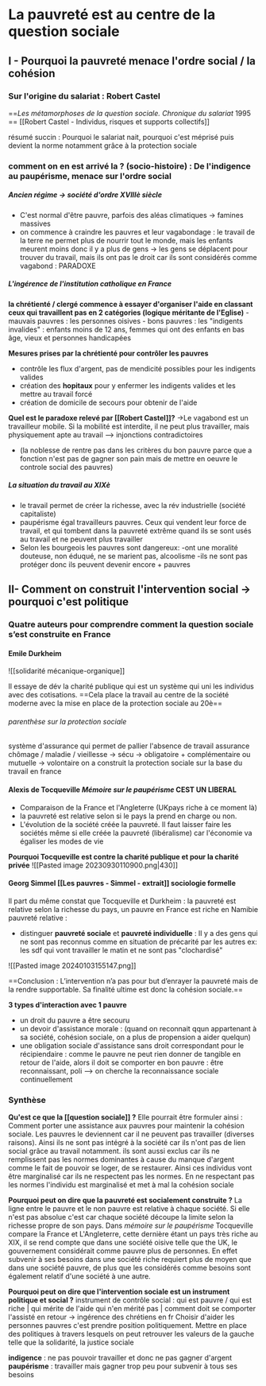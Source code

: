 # La pauvreté est au centre de la question sociale
## I - Pourquoi la pauvreté menace l'ordre social / la cohésion

### Sur l'origine du salariat : Robert Castel
==*Les métamorphoses de la question sociale. Chronique du salariat* 1995 ==
[[Robert Castel - Individus, risques et supports collectifs]]

résumé succin : Pourquoi le salariat nait, pourquoi c'est méprisé puis devient la norme notamment grâce à la protection sociale
### comment on en est arrivé la ? (socio-histoire) : De l'indigence au paupérisme, menace sur l'ordre social
##### Ancien régime -> société d'ordre  XVIIIè siècle
- C'est normal d'être pauvre, parfois des aléas climatiques -> famines massives
- on commence à craindre les pauvres et leur vagabondage : le travail de la terre ne permet plus de nourrir tout le monde, mais les enfants meurent moins donc il y a plus de gens
-> les gens se déplacent pour trouver du travail, mais ils ont pas le droit car ils sont considérés comme vagabond : PARADOXE

##### L'ingérence de l'institution catholique en France
**la chrétienté / clergé commence à essayer d'organiser l'aide en classant ceux qui travaillent pas en 2 catégories (logique méritante de l'Eglise)**
	- mauvais pauvres : les personnes oisives 
	- bons pauvres : les "indigents invalides" : enfants moins de 12 ans, femmes qui ont des enfants en bas âge, vieux et personnes handicapées

**Mesures prises par la chrétienté pour contrôler les pauvres**
- contrôle les flux d'argent, pas de mendicité possibles pour les indigents valides
- création des **hopitaux** pour y enfermer les indigents valides et les mettre au travail forcé
- création de domicile de secours pour obtenir de l'aide

**Quel est le paradoxe relevé par [[Robert Castel]]?**
->Le vagabond est un travailleur mobile. Si la mobilité est interdite, il ne peut plus travailler, mais physiquement apte au travail --> injonctions contradictoires
- (la noblesse de rentre pas dans les critères du bon pauvre parce que a fonction n'est pas de gagner son pain mais de mettre en oeuvre le controle social des pauvres)

##### La situation du travail au XIXè 
- le travail permet de créer la richesse, avec la rév industrielle (société capitaliste)
- paupérisme égal travailleurs pauvres. Ceux qui vendent leur force de travail, et qui tombent dans la pauvreté extrême quand ils se sont usés au travail et ne peuvent plus travailler
- Selon les bourgeois les pauvres sont dangereux: 
-ont une moralité douteuse, non éduqué, ne se marient pas, alcoolisme
	-ils ne sont pas protéger donc ils peuvent devenir encore + pauvres

## II- Comment on construit l'intervention social -> pourquoi c'est politique
### Quatre auteurs pour comprendre comment la question sociale s’est construite en France
#### Emile Durkheim 
![[solidarité mécanique-organique]]

Il essaye de dév la charité publique qui est un système qui uni les individus avec des cotisations. ==Cela place la travail au centre de la société moderne avec la mise en place de la protection sociale au 20è==
###### parenthèse sur la protection sociale
système d'assurance qui permet de pallier l'absence de travail
assurance chômage / maladie / vieillesse -> sécu -> obligatoire + complémentaire ou mutuelle -> volontaire
on a construit la protection sociale sur la base du travail en france
#### Alexis de Tocqueville *Mémoire sur le paupérisme* CEST UN LIBERAL 
- Comparaison de la France et l'Angleterre (UKpays riche à ce moment là) 
- la pauvreté est relative selon si le pays la prend en charge ou non. 
- L'évolution de la société créée la pauvreté. Il faut laisser faire les sociétés même si elle créée la pauvreté (libéralisme) car l'économie va égaliser les modes de vie

**Pourquoi Tocqueville est contre la charité publique et pour la charité privée**
![[Pasted image 20230930110900.png|430]]

#### Georg Simmel [[Les pauvres - Simmel - extrait]] sociologie formelle
Il part du même constat que Tocqueville et Durkheim : la pauvreté est relative selon la richesse du pays, un pauvre en France est riche en Namibie
pauvreté relative :
- distinguer **pauvreté sociale** et **pauvreté individuelle** : Il y a des gens qui ne sont pas reconnus comme en situation de précarité par les autres ex: les sdf qui vont travailler le matin et ne sont pas "clochardisé"

![[Pasted image 20240103155147.png]]

==Conclusion : L’intervention n’a pas pour but d’enrayer la pauvreté mais de la rendre supportable. Sa finalité ultime est donc la cohésion sociale.==

**3 types d'interaction avec 1 pauvre**
- un droit du pauvre a être secouru
- un devoir d'assistance morale : (quand on reconnait qqun appartenant à sa société, cohésion sociale, on a plus de propension a aider quelqun)
- une obligation sociale d'assistance sans droit correspondant pour le récipiendaire : comme le pauvre ne peut rien donner de tangible en retour de l'aide, alors il doit se comporter en bon pauvre : être reconnaissant, poli --> on cherche la reconnaissance sociale continuellement


### Synthèse
**Qu'est ce que la [[question sociale]] ?**
Elle pourrait être formuler ainsi : Comment porter une assistance aux pauvres pour maintenir la cohésion sociale. Les pauvres le deviennent car il ne peuvent pas travailler (diverses raisons). Ainsi ils ne sont pas intégré à la société car ils n'ont pas de lien social grâce au travail notamment. ils sont aussi exclus car ils ne remplissent pas les normes dominantes à cause du manque d'argent comme le fait de pouvoir se loger, de se restaurer. Ainsi ces individus vont être marginalisé car ils ne respectent pas les normes. En ne respectant pas les normes l'individu est marginalisé et met à mal la cohésion sociale

**Pourquoi peut on dire que la pauvreté est socialement construite ?**
La ligne entre le pauvre et le non pauvre est relative à chaque société. Si elle n'est pas absolue c'est car chaque société découpe la limite selon la richesse propre de son pays. Dans *mémoire sur le paupérisme* Tocqueville compare la France et L'Angleterre, cette dernière étant un pays très riche au XIX, il se rend compte que dans une société oisive telle que the UK, le gouvernement considérait comme pauvre plus de personnes. En effet subvenir à ses besoins dans une société riche requiert plus de moyen que dans une société pauvre, de plus que les considérés comme besoins sont également relatif d'une société à une autre. 

**Pourquoi peut on dire que l'intervention sociale est un instrument politique et social ?**
instrument de contrôle social : qui est pauvre / qui est riche | qui mérite de l'aide qui n'en mérité pas | comment doit se comporter l'assisté en retour -> ingérence des chrétiens en fr
Choisir d'aider les personnes pauvres c'est prendre position politiquement. Mettre en place des politiques à travers lesquels on peut retrouver les valeurs de la gauche telle que la solidarité, la justice sociale

**indigence** : ne pas pouvoir travailler et donc ne pas gagner d'argent 
**paupérisme** : travailler mais gagner trop peu pour subvenir à tous ses besoins

